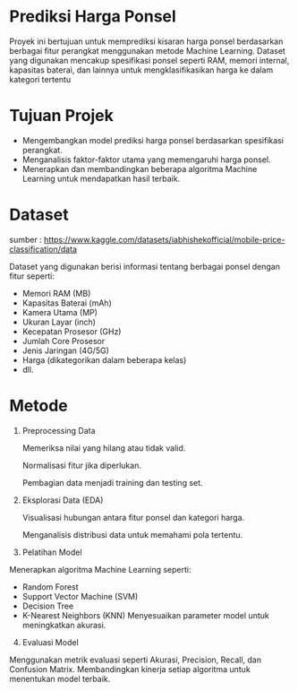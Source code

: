 # Prediksi Harga Ponsel
Proyek ini bertujuan untuk memprediksi kisaran harga ponsel berdasarkan berbagai fitur perangkat menggunakan metode Machine Learning. Dataset yang digunakan mencakup spesifikasi ponsel seperti RAM, memori internal, kapasitas baterai, dan lainnya untuk mengklasifikasikan harga ke dalam kategori tertentu

# Tujuan Projek
- Mengembangkan model prediksi harga ponsel berdasarkan spesifikasi perangkat.
- Menganalisis faktor-faktor utama yang memengaruhi harga ponsel.
- Menerapkan dan membandingkan beberapa algoritma Machine Learning untuk mendapatkan hasil terbaik.

# Dataset
sumber : https://www.kaggle.com/datasets/iabhishekofficial/mobile-price-classification/data

Dataset yang digunakan berisi informasi tentang berbagai ponsel dengan fitur seperti:
- Memori RAM (MB)
- Kapasitas Baterai (mAh)
- Kamera Utama (MP)
- Ukuran Layar (inch)
- Kecepatan Prosesor (GHz)
- Jumlah Core Prosesor
- Jenis Jaringan (4G/5G)
- Harga (dikategorikan dalam beberapa kelas)
- dll.


# Metode
1. Preprocessing Data
   
     Memeriksa nilai yang hilang atau tidak valid.
   
     Normalisasi fitur jika diperlukan.
   
     Pembagian data menjadi training dan testing set.

3. Eksplorasi Data (EDA)
   
     Visualisasi hubungan antara fitur ponsel dan kategori harga.
   
     Menganalisis distribusi data untuk memahami pola tertentu.

3. Pelatihan Model
   
  Menerapkan algoritma Machine Learning seperti:
  - Random Forest 
  - Support Vector Machine (SVM) 
  - Decision Tree 
  - K-Nearest Neighbors (KNN) 
  Menyesuaikan parameter model untuk meningkatkan akurasi.

4. Evaluasi Model
   
  Menggunakan metrik evaluasi seperti Akurasi, Precision, Recall, dan Confusion Matrix.
  Membandingkan kinerja setiap algoritma untuk menentukan model terbaik.
